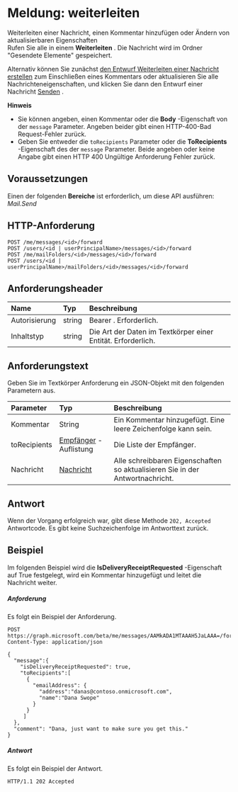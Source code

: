 # <a name="message-forward"></a>Meldung: weiterleiten

Weiterleiten einer Nachricht, einen Kommentar hinzufügen oder Ändern von aktualisierbaren Eigenschaften  
Rufen Sie alle in einem **Weiterleiten** . Die Nachricht wird im Ordner "Gesendete Elemente" gespeichert.

Alternativ können Sie zunächst [den Entwurf Weiterleiten einer Nachricht erstellen](../api/message_createforward.md) zum Einschließen eines Kommentars oder aktualisieren Sie alle Nachrichteneigenschaften, und klicken Sie dann den Entwurf einer Nachricht [Senden](../api/message_send.md) .

**Hinweis**

- Sie können angeben, einen Kommentar oder die **Body** -Eigenschaft von der `message` Parameter. Angeben beider gibt einen HTTP-400-Bad Request-Fehler zurück.
- Geben Sie entweder die `toRecipients` Parameter oder die **ToRecipients** -Eigenschaft des der `message` Parameter. Beide angeben oder keine Angabe gibt einen HTTP 400 Ungültige Anforderung Fehler zurück.

## <a name="prerequisites"></a>Voraussetzungen
Einen der folgenden **Bereiche** ist erforderlich, um diese API ausführen: *Mail.Send*
## <a name="http-request"></a>HTTP-Anforderung
<!-- { "blockType": "ignored" } -->
```http
POST /me/messages/<id>/forward
POST /users/<id | userPrincipalName>/messages/<id>/forward
POST /me/mailFolders/<id>/messages/<id>/forward
POST /users/<id | userPrincipalName>/mailFolders/<id>/messages/<id>/forward
```
## <a name="request-headers"></a>Anforderungsheader
| Name       | Typ | Beschreibung|
|:---------------|:--------|:----------|
| Autorisierung  | string  | Bearer <token>. Erforderlich. |
| Inhaltstyp | string  | Die Art der Daten im Textkörper einer Entität. Erforderlich. |

## <a name="request-body"></a>Anforderungstext
Geben Sie im Textkörper Anforderung ein JSON-Objekt mit den folgenden Parametern aus.

| Parameter    | Typ   |Beschreibung|
|:---------------|:--------|:----------|
|Kommentar|String|Ein Kommentar hinzugefügt. Eine leere Zeichenfolge kann sein.|
|toRecipients|[Empfänger](../resources/recipient.md) -Auflistung|Die Liste der Empfänger.|
|Nachricht|[Nachricht](../resources/message.md)|Alle schreibbaren Eigenschaften so aktualisieren Sie in der Antwortnachricht.|

## <a name="response"></a>Antwort
Wenn der Vorgang erfolgreich war, gibt diese Methode `202, Accepted` Antwortcode. Es gibt keine Suchzeichenfolge im Antworttext zurück.

## <a name="example"></a>Beispiel
Im folgenden Beispiel wird die **IsDeliveryReceiptRequested** -Eigenschaft auf True festgelegt, wird ein Kommentar hinzugefügt und leitet die Nachricht weiter.
##### <a name="request"></a>Anforderung
Es folgt ein Beispiel der Anforderung.
<!-- {
  "blockType": "request",
  "name": "message_forward"
}-->
```http
POST https://graph.microsoft.com/beta/me/messages/AAMkADA1MTAAAH5JaLAAA=/forward
Content-Type: application/json

{
  "message":{  
    "isDeliveryReceiptRequested": true,
    "toRecipients":[
      {
        "emailAddress": {
          "address":"danas@contoso.onmicrosoft.com",
          "name":"Dana Swope"
        }
      }
     ]
  },
  "comment": "Dana, just want to make sure you get this." 
}
```

##### <a name="response"></a>Antwort
Es folgt ein Beispiel der Antwort.
<!-- {
  "blockType": "response",
  "truncated": true
} -->
```http
HTTP/1.1 202 Accepted
```

<!-- uuid: 8fcb5dbc-d5aa-4681-8e31-b001d5168d79
2015-10-25 14:57:30 UTC -->
<!-- {
  "type": "#page.annotation",
  "description": "message: forward",
  "keywords": "",
  "section": "documentation",
  "tocPath": ""
}-->
